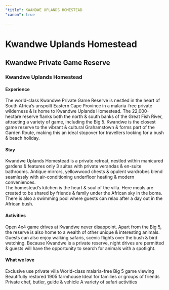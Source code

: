 ```yaml
---
"title": KWANDWE UPLANDS HOMESTEAD
"canon": true

---
```


# Kwandwe Uplands Homestead
## Kwandwe Private Game Reserve
### Kwandwe Uplands Homestead

#### Experience
The world-class Kwandwe Private Game Reserve is nestled in the heart of South Africa’s unspoilt Eastern Cape Province in a malaria-free private wilderness &amp; is home to Kwandwe Uplands Homestead.
The 22,000-hectare reserve flanks both the north &amp; south banks of the Great Fish River, attracting a variety of game, including the Big 5.
Kwandwe is the closest game reserve to the vibrant &amp; cultural Grahamstown &amp; forms part of the Garden Route, making this an ideal stopover for travellers looking for a bush &amp; beach holiday.

#### Stay
Kwandwe Uplands Homestead is a private retreat, nestled within manicured gardens &amp; features only 3 suites with private verandas &amp; en-suite bathrooms.
Antique mirrors, yellowwood chests &amp; opulent wardrobes blend seamlessly with air-conditioning underfloor heating &amp; modern conveniences.  
The homestead’s kitchen is the heart &amp; soul of the villa.  Here meals are created to be shared by friends &amp; family under the African sky in the boma.
There is also a swimming pool where guests can relax after a day out in the African bush.

#### Activities
Open 4x4 game drives at Kwandwe never disappoint.  Apart from the Big 5, the reserve is also home to a wealth of other unique &amp; interesting animals.  
Guests can also enjoy walking safaris, scenic flights over the bush &amp; bird watching.
Because Kwandwe is a private reserve, night drives are permitted &amp; guests will have the opportunity to search for animals with a spotlight.


#### What we love
Exclusive use private villa
World-class malaria-free Big 5 game viewing
Beautifully restored 1905 farmhouse
Ideal for families or groups of friends
Private chef, butler, guide &amp; vehicle
A variety of safari activities
